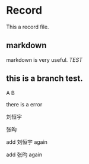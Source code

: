 # Record
 This a record file.
## markdown 
  markdown is very useful.
  *TEST*

## this is a branch test.

A B

there is a error

刘恒宇


张昀

add 刘恒宇 again

add 张昀 again













